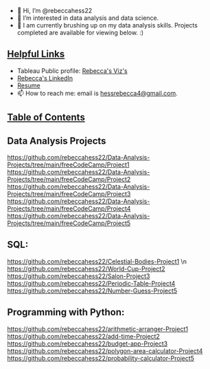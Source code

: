 - 👋 Hi, I’m @rebeccahess22
- 👀 I’m interested in data analysis and data science. 
- 🌱 I am currently brushing up on my data analysis skills. Projects completed are available for viewing below. :)

<h2 style="text-decoration: underline;">Helpful Links</h2>

- Tableau Public profile: <a href="https://public.tableau.com/app/profile/rebecca.jo.hess/vizzes">Rebecca's Viz's</a>
- <a href="https://www.linkedin.com/in/rebecca-hess-293391174/">Rebecca's LinkedIn</a>
- <a href="https://docs.google.com/document/d/1igPRg9dT7tB9sGB358Yds9Rp041M0_DH/edit?usp=drive_link&ouid=106111808802892379304&rtpof=true&sd=true">Resume</a>
- 📫 How to reach me: email is hessrebecca4@gmail.com.

  
<h2 style="text-decoration: underline;">Table of Contents</h2>

## Data Analysis Projects
https://github.com/rebeccahess22/Data-Analysis-Projects/tree/main/freeCodeCamp/Project1 
https://github.com/rebeccahess22/Data-Analysis-Projects/tree/main/freeCodeCamp/Project2
https://github.com/rebeccahess22/Data-Analysis-Projects/tree/main/freeCodeCamp/Project3
https://github.com/rebeccahess22/Data-Analysis-Projects/tree/main/freeCodeCamp/Project4
https://github.com/rebeccahess22/Data-Analysis-Projects/tree/main/freeCodeCamp/Project5

## SQL: 
https://github.com/rebeccahess22/Celestial-Bodies-Project1 \n 
https://github.com/rebeccahess22/World-Cup-Project2
https://github.com/rebeccahess22/Salon-Project3 
https://github.com/rebeccahess22/Periodic-Table-Project4
https://github.com/rebeccahess22/Number-Guess-Project5

## Programming with Python: 
https://github.com/rebeccahess22/arithmetic-arranger-Project1
https://github.com/rebeccahess22/add-time-Project2
https://github.com/rebeccahess22/budget-app-Project3
https://github.com/rebeccahess22/polygon-area-calculator-Project4
https://github.com/rebeccahess22/probability-calculator-Project5

<!---
rebeccahess22/rebeccahess22 is a ✨ special ✨ repository because its `README.md` (this file) appears on your GitHub profile.
You can click the Preview link to take a look at your changes.
--->
